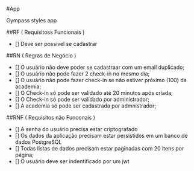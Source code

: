 #App 

Gympass styles app

##RF ( Requisitoss Funcionais )
- [] Deve ser possível se cadastrar 

 
 
##RN ( Regras de Negócio )
- [] O usuário não deve poder se cadastraar com um email duplicado;
- [] O usuário não pode fazer 2 check-in no mesmo dia;
- [] O usuário não pode fazer check-in se não estiver próximo (100) da academia;
- [] O Check-in só pode ser validado até 20 minutos após criada;
- [] O Check-in só pode ser validado por administrador;
- [] A academia só pode ser cadastrada por admnistrador;


##RNF ( Requisitos não Funconais )
- [] A senha do usuário precisa estar criptografado
- [] Os dados da aplicação precisam estar persistidos em um banco de dados PostgreSQL
- [] Todas listas de dados precisam estar paginadas com 20 itens por página;
- [] O usuário deve ser indentificado por um jwt 